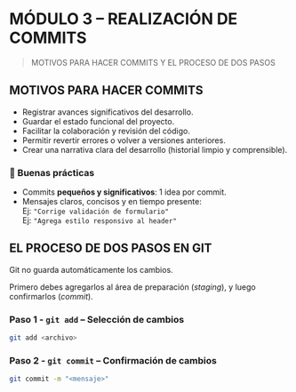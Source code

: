 # MÓDULO 3 – REALIZACIÓN DE COMMITS

> MOTIVOS PARA HACER COMMITS Y EL PROCESO DE DOS PASOS

## MOTIVOS PARA HACER COMMITS

- Registrar avances significativos del desarrollo.
- Guardar el estado funcional del proyecto.
- Facilitar la colaboración y revisión del código.
- Permitir revertir errores o volver a versiones anteriores.
- Crear una narrativa clara del desarrollo (historial limpio y comprensible).

### 🧠 Buenas prácticas

- Commits **pequeños y significativos**: 1 idea por commit.
- Mensajes claros, concisos y en tiempo presente:  
  Ej: `"Corrige validación de formulario"`  
  Ej: `"Agrega estilo responsivo al header"`

## EL PROCESO DE DOS PASOS EN GIT

Git no guarda automáticamente los cambios. 

Primero debes agregarlos al área de preparación (*staging*), y luego confirmarlos (*commit*).

### Paso 1 - `git add` – Selección de cambios

```bash
git add <archivo>
```
### Paso 2 - `git commit` – Confirmación de cambios

```bash
git commit -m "<mensaje>"
```